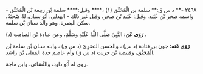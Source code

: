 ٢٤٦٨ -** د س ق:** سلمة بن الْمُحَبِّق (١) ،**** وقيل:**** سلمة بْن ربيعة بْن الْمُحَبِّق - واسمه صخر بْن عُبَيد، وقيل: عُبَيد بْن صخر، وقيل غير ذلك - الهذلي، أَبُو سنان. لهُ صُحبَةٌ، سكن البصرة. وهو والد سنان بْن سلمة.

**رَوَى عَن:** النَّبِيّ صَلَّى اللَّهُ عَلَيْهِ وسَلَّمَ، وعن عبادة بْن الصامت (د) .

**رَوَى عَنه:** جون بن قتادة (د س) ، والحسن البَصْرِيّ (د س ق) ، وابنه سنان بْن سلمة بْن الْمُحَبِّق، وقبيصة بْن حريث (د س ق) وأم عاصم جدة المعلى بْن راشد.

روى له أَبُو داود، والنَّسَائي، وابن ماجة.